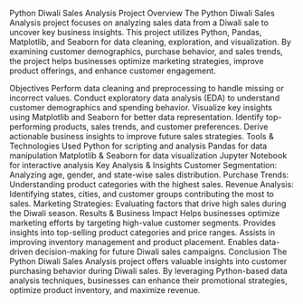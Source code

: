 Python Diwali Sales Analysis
Project Overview
The Python Diwali Sales Analysis project focuses on analyzing sales data from a Diwali sale to uncover key business insights. This project utilizes Python, Pandas, Matplotlib, and Seaborn for data cleaning, exploration, and visualization. By examining customer demographics, purchase behavior, and sales trends, the project helps businesses optimize marketing strategies, improve product offerings, and enhance customer engagement.

Objectives
Perform data cleaning and preprocessing to handle missing or incorrect values.
Conduct exploratory data analysis (EDA) to understand customer demographics and spending behavior.
Visualize key insights using Matplotlib and Seaborn for better data representation.
Identify top-performing products, sales trends, and customer preferences.
Derive actionable business insights to improve future sales strategies.
Tools & Technologies Used
Python for scripting and analysis
Pandas for data manipulation
Matplotlib & Seaborn for data visualization
Jupyter Notebook for interactive analysis
Key Analysis & Insights
Customer Segmentation: Analyzing age, gender, and state-wise sales distribution.
Purchase Trends: Understanding product categories with the highest sales.
Revenue Analysis: Identifying states, cities, and customer groups contributing the most to sales.
Marketing Strategies: Evaluating factors that drive high sales during the Diwali season.
Results & Business Impact
Helps businesses optimize marketing efforts by targeting high-value customer segments.
Provides insights into top-selling product categories and price ranges.
Assists in improving inventory management and product placement.
Enables data-driven decision-making for future Diwali sales campaigns.
Conclusion
The Python Diwali Sales Analysis project offers valuable insights into customer purchasing behavior during Diwali sales. By leveraging Python-based data analysis techniques, businesses can enhance their promotional strategies, optimize product inventory, and maximize revenue.

